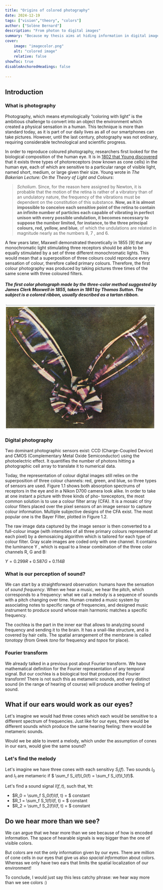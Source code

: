```yaml
---
title: "Origins of colored photography" 
date: 2024-12-19
tags: ["vision","theory", "colors"]
author: ["Solène Bernard"]
description: "From photon to digital images" 
summary: "Because my thesis aims at hiding information in digital images, let's first dive into the origins of photography and then digital images." 
cover:
    image: "imagecolor.png"
    alt: "colored image"
    relative: false
showToc: true
disableAnchoredHeadings: false

---
```



## Introduction

### What is photography

Photography, which means etymologically “coloring with light” is the ambitious challenge to convert into an object the environment which created a physical sensation in a human.
This technique is more than standard today, as it is part of our daily lives as all of our smartphones can take pictures. However, until the last century, photography was not ordinary, requiring considerable technological and scientific progress.

In order to reproduce coloured photography, researchers first looked for the biological composition of the human eye. It is in [1802 that Young discovered](https://www.jstor.org/stable/pdf/107113.pdf "The Bakerian Lecture: On the Theory of Light and Colours") that it exists three types of photoreceptors (now known as cone cells) in the human eye, each of which are sensitive to a particular range of visible light, named short, medium, or large given their size. Young wrote in *The Bakerian Lecture: On the Theory of Light and Colours*:

> *Scholium*. Since, for the reason here assigned by Newton, it is probable that the motion of the retina is rather of a vibratory than of an undulatory nature, the frequency of the vibrations must be dependent on the constitution of this substance. **Now, as it is almost impossible to conceive each sensitive point of the retina to contain an infinite number of particles each capable of vibrating in perfect unison with every possible undulation, it becomes necessary to suppose the number limited, for instance, to the three principal colours, red, yellow, and blue**, of which the undulations are related in magnitude nearly as the numbers 8, 7 , and 6.

A few years later, Maxwell demonstrated theoretically in 1855 [9] that any monochromatic light stimulating three receptors should be able to be equally stimulated by a set of three different monochromatic lights. This would mean that a superposition of three colours could reproduce every sensation of colour, therefore called primary colours. Therefore, the first colour photography was produced by taking pictures three times of the same scene with three coloured filters.

##### The first color photograph made by the three-color method suggested by James Clerk Maxwell in 1855, taken in 1861 by Thomas Sutton. The subject is a colored ribbon, usually described as a tartan ribbon.
![](first_colored_image.png)

### Digital photography

Two dominant photographic sensors exist: CCD (Charge-Coupled Device) and CMOS (Complementary Metal Oxide Semiconductor) using the photoelectric effect. It quantifies the number of photons hitting a photographic cell array to translate it to numerical data. 

Today, the representation of colour digital images still relies on the superposition of three colour channels: red, green, and blue, so three types of sensors are used. Figure 1.1 shows both absorption spectrums of receptors in the eye and in a Nikon D700 camera look alike.
In order to take at one instant a picture with three kinds of pho- toreceptors, the most common solution is to use a colour filter array (CFA). It is a mosaic of tiny colour filters placed over the pixel sensors of an image sensor to capture colour information. Multiple subjective designs of the CFA exist. The most popular one is the Bayer Filter, plotted in Figure 1.2.

The raw image data captured by the image sensor is then converted to a full-colour image (with intensities of all three primary colours represented at each pixel) by a demosaicing algorithm which is tailored for each type of colour filter.
Gray scale images are coded only with one channel. It contains the luminance Y , which is equal to a linear combination of the three color channels R, G and B:

$Y = 0.299R + 0.587G + 0.114B$


### What is our perception of sound?

We can start by a straightforward observation: humans have the sensation of *sound frequency*. When we hear a music, we hear the pitch, which corresponds to a frequency: what we call a melody is a sequence of sounds with a pitch changing over time. Human created a music system by associating notes to specific range of frequencies, and designed music instrument to produce sound whose main harmonic matches a specific frequency.

The cochlea is the part in the inner ear that allows to analyzing sound frequency and sending it to the brain. It has a snail-like structure, and is covered by hair cells. The spatial arrangement of the membrane is called *tonotopy* (from Greek *tono* for frequency and *topos* for place). 

### Fourier transform

We already talked in a previous post about Fourier transform. We have mathematical definition for the Fourier representation of any temporal signal. But our cochlea is a biological tool that produced the Fourier transform! There is not such this as metameric sounds, and very distinct sound (in the range of hearing of course) will produce another feeling of sound.

## What if our ears would work as our eyes?

Let's imagine we would had three cones which each would be sensitive to a different spectrum of frequencies. Just like for our eyes, there would be different sounds which produce the same hearing feeling: there would be metameric sounds.

Would we be able to invent a melody, which under the assumption of cones in our ears, would give the same sound?

### Let's find the melody

Let's imagine we have three cones with each sensitivy $S_i(f)$. Two sounds $I_0$ and $I_1$ are metameric if $ \sum_f S_i(f)I_0(f) = \sum_f S_i(f)I_1(f)$. 


Let's find a sound signal $I(f, t)$, such that, $\forall t$:
+ $R_0 = \sum_f S_0(f)I(f, t) = $ constant
+ $R_1 = \sum_f S_1(f)I(f, t) = $ constant
+ $R_2 = \sum_f S_2(f)I(f, t) = $ constant





## Do we hear more than we see?

We can argue that we hear more than we see because of how is encoded information. The space of hearable signals is way bigger than the one of visible colors. 

But colors are not the only information given by our eyes. There are million of cone cells in our eyes that give us also *spacial information* about colors. Whereas we only have two ears that limits the spatial localization of our environment! 

To conclude, I would just say this less catchy phrase: we hear way more than we see colors :) 






